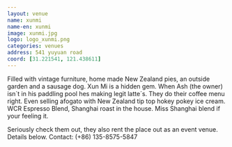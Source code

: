 ```yaml
---
layout: venue
name: xunmi
name-en: xunmi
image: xunmi.jpg
logo: logo_xunmi.png
categories: venues
address: 541 yuyuan road
coord: [31.221541, 121.438611]
---
```


Filled with vintage furniture, home made New Zealand pies, an outside garden and a sausage dog. Xun Mi is a hidden gem.
When Ash (the owner) isn´t in his paddling pool hes making legit latte´s.
They do their coffee menu right. Even selling afogato with New Zealand tip top hokey pokey ice cream.
WCR Espresso Blend, Shanghai roast in the house. Miss Shanghai blend if your feeling it.

Seriously check them out, they also rent the place out as an event venue. Details below. Contact: (+86) 135-8575-5847